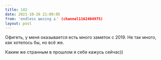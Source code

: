 ```yaml
---
title: 142
date: 2021-10-26 21:09:05
from: 'endless шизing ⍼' (channel1162404975)
layout: post
---
```


Офигеть, у меня оказывается есть много заметок с 2019. Не так много, как хотелось бы, но всё же.

Каким же странным в прошлом я себе кажусь сейчас))
